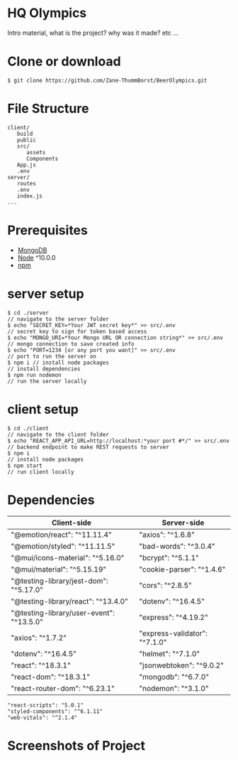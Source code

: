 # HQ Olympics
 Intro material, what is the project? why was it made? etc ...

# Clone or download
```terminal
$ git clone https://github.com/Zane-ThummBorst/BeerOlympics.git
```

# File Structure
 ```terminal
client/
    build
    public
    src/
       assets
       Components
    App.js
    .env
server/
    routes
    .env
    index.js
...
```

# Prerequisites
- [MongoDB](https://gist.github.com/nrollr/9f523ae17ecdbb50311980503409aeb3)
- [Node](https://nodejs.org/en/download/) ^10.0.0
- [npm](https://nodejs.org/en/download/package-manager/)


# server setup
 ```terminal
 $ cd ./server                                                             // navigate to the server folder
 $ echo "SECRET_KEY=*Your JWT secret key*" >> src/.env                     // secret key to sign for token based access
 $ echo "MONGO_URI=*Your Mongo URL OR connection string*" >> src/.env      // mongo connection to save created info
 $ echo "PORT=1234 [or any port you want]" >> src/.env                     // port to run the server on
 $ npm i // install node packages                                          // install dependencies
 $ npm run nodemon                                                         // run the server locally
 ```

# client setup
 ```terminal
 $ cd ./client                                                             // navigate to the client folder
 $ echo "REACT_APP_API_URL=http://localhost:*your port #*/" >> src/.env    // backend endpoint to make REST requests to server
 $ npm i                                                                   // install node packages
 $ npm start                                                               // run client locally
 ```

# Dependencies
Client-side | Server-side
--- | ---
    "@emotion/react": "^11.11.4" |  "axios": "^1.6.8"
    "@emotion/styled": "^11.11.5" | "bad-words": "^3.0.4"
    "@mui/icons-material": "^5.16.0" | "bcrypt": "^5.1.1"
    "@mui/material": "^5.15.19" |  "cookie-parser": "^1.4.6"
    "@testing-library/jest-dom": "^5.17.0" |  "cors": "^2.8.5"
    "@testing-library/react": "^13.4.0" | "dotenv": "^16.4.5"
    "@testing-library/user-event": "^13.5.0" | "express": "^4.19.2"
    "axios": "^1.7.2" | "express-validator": "^7.1.0"
    "dotenv": "^16.4.5" | "helmet": "^7.1.0"
    "react": "^18.3.1" | "jsonwebtoken": "^9.0.2"
    "react-dom": "^18.3.1" | "mongodb": "^6.7.0"
    "react-router-dom": "^6.23.1" | "nodemon": "^3.1.0"
    "react-scripts": "5.0.1"
    "styled-components": "^6.1.11"
    "web-vitals": "^2.1.4"

# Screenshots of Project

 
